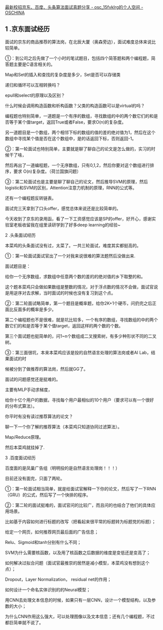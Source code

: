 [最新校招京东、百度、头条算法面试真题分享 - osc_15fvklrg的个人空间 - OSCHINA](https://my.oschina.net/u/4413200/blog/4357640)

## 1 .京东面试经历

面试的京东的商品推荐的算法岗，在北辰大厦（奥森旁边），面试难度总体来说比较简单。

①：到公司之后先做了一个小时的笔试题目，包括四个简答题和两个编程题，简答题主要是C语言相关的。

Map和Set的插入和查找的复杂度是多少，Set是否可以存储类

递归和循环可以互相转换吗？

epull和select的原理以及区别？

什么时候会调用构造函数和析构函数？父类的构造函数可以是virtual的吗？

编程题也特别简单，一道题是一个有序的数组，寻找数组的中的两个数它们的和是否等于某个值target，返回True或者False，要求O(n)的复杂度。

另一道题目是一个数组，两个相邻下标的数组的值的差的绝对值为1，然后在这个数组中寻找某个值是否在这个数组中，是的话返回下标，否则返回-1。

②：第一轮面试也特别简单，主要就是聊了聊自己的论文是怎么做的，实习的时候干了啥，

然后再出了一道编程题，一个无序数组，只有0,1,2，然后你要对这个数组进行排序，要求 O(n)复杂度。（荷兰国旗问题）

③：第二轮面试也是主要是聊了聊自己的论文，然后推导SVM的原理，然后logistic和SVM的区别，Attention注意力机制的原理，RNN的公式等。

还有一个编程题反转链表。

面试完三天拿到了口头offer，感觉总体来说还是比较简单的。

今天收到了京东的录用函，看了一下工资感觉应该是SP的offer，好开心，感谢实验室老板收留我在组里读研学到了好多deep learning的经验~

2 .头条面试经历

本菜鸡的头条面试没有过，太菜了。一共三轮面试，难度其实都挺高的。

①：第一轮面试面试官出了一个对我来说很难的算法题然后没做出来.

面试题目是：

给你一个无序数组，求数组中任意两个数的差的的绝对值的乡下取整的和。

这个题本菜鸡只会做如果数组是整数的情况，对于浮点数的情况不会做，面试官说是用逆序对去求解，当时面试的时候也没有复习到这个点。

②：第二轮面试略简单，第一个题目是概率题，给你2K+1个硬币，问扔完之后正面比反面多的概率是多少。

第二个编程题也不是很难，就是坑比较多，一个有序的数组，寻找数组的中的两个数它们的和是否等于某个值target，返回这样的两个数的个数。

第三个面试题也挺简单的，问1~n个数组成二叉搜索树，有多少种形状不同的二叉树。

③：第三面很坑，本来本菜鸡应该是投的自然语言处理的算法岗或者AI Lab，结果面试的时

候被分到了做推荐的算法岗，然后就GG了。

面试的问题感觉还是挺难的。

主要有MLP手动求梯度，

给你十亿个用户的数据，寻找每个用户最相似的10个用户（要求可以有一个很好的分布式算法）。

你平时有没有读过推荐算法的论文？

聊一下一个你了解的推荐算法（本菜鸡只知道协同过滤算法）。

Map/Reduce原理。

然后本菜鸡就挂掉了.

3 .百度面试经历

百度面的是凤巢广告组（明明投的是自然语言处理岗！！！）

目前还没有面完，只面了两轮。

①：第一轮面试相当简单，就是给面试官解释一下你的论文，然后写了一下RNN（GRU）的公式，然后写了一个快排的程序。

②：第二轮的面试挺难的，面试官问的比较广，而且问的也结合了他们的具体应用场景。

比如基于内容如何进行标题的改写（把看起来很平常的标题转为标题党的标题）；

给定一个网页，如何推荐网页最后面的广告信息；

Relu、Sigmoid和tanh分别有什么不同；

SVM为什么需要核函数，以及用了核函数之后数据的维度是变低还是变高了；

如何解决过拟合问题（面试官最推崇的居然是减小模型，本菜鸡没有想到这个点）；

Dropout，Layer Normalization， residual net的作用；

如何设计一个命名实体识别的的Neural模型；

用CNN去处理文本信息的时候，如果只有一层CNN，设计一个模型结构，以及参数的大小；

为什么CNN作用这么强大，可以处理图像以及文本信息；还有几个编程题，不过都巨简单就不说了。